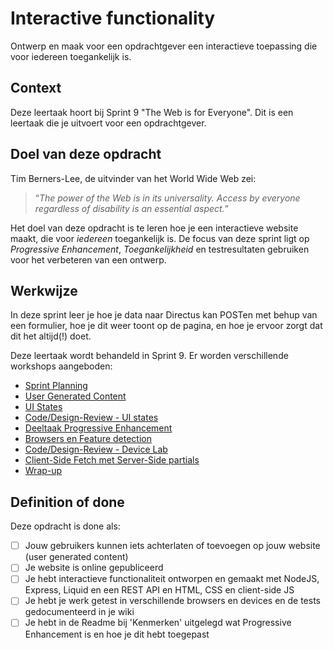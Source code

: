 # Interactive functionality

Ontwerp en maak voor een opdrachtgever een interactieve toepassing die voor iedereen toegankelijk is.

## Context

Deze leertaak hoort bij Sprint 9 "The Web is for Everyone". Dit is een leertaak die je uitvoert voor een opdrachtgever.

<!-- In het college S09W1-01-Sprintplanning-The-Web-Is-For-Everyone wordt de opdracht uitgelegd. -->

<!--
Bij deze leertaak hoort de deeltaak:
- [Wireflow](https://github.com/fdnd-task/wireflow) (Sprint 05)
- [UML Diagram](https://github.com/fdnd-task/uml-diagram) (Sprint 08)
- UI States
- [Progressive Enhancement](https://github.com/fdnd-task/progressive-enhancement)
-->

## Doel van deze opdracht

Tim Berners-Lee, de uitvinder van het World Wide Web zei:

> “_The power of the Web is in its universality. Access by everyone regardless of disability is an essential aspect._”

Het doel van deze opdracht is te leren hoe je een interactieve website maakt, die voor _iedereen_ toegankelijk is. De focus van deze sprint ligt op _Progressive Enhancement_, _Toegankelijkheid_ en testresultaten gebruiken voor het verbeteren van een ontwerp.

## Werkwijze

In deze sprint leer je hoe je data naar Directus kan POSTen met behup van een formulier, hoe je dit weer toont op de pagina, en hoe je ervoor zorgt dat dit het altijd(!) doet.

Deze leertaak wordt behandeld in Sprint 9. Er worden verschillende workshops aangeboden:

- [Sprint Planning](sprint-planning.md)
- [User Generated Content](user-generated-content.md)
- [UI States](ui-states.md)
- [Code/Design-Review - UI states](code-design-review-ui-states.md)
- [Deeltaak Progressive Enhancement](https://github.com/fdnd-task/progressive-enhancement/)
- [Browsers en Feature detection](browsers-en-feature-detection.md)
- [Code/Design-Review - Device Lab](code-design-review-device-lab.md)
- [Client-Side Fetch met Server-Side partials](client-side-fetch.md)
- [Wrap-up](wrap-up.md)

## Definition of done

Deze opdracht is done als:

- [ ] Jouw gebruikers kunnen iets achterlaten of toevoegen op jouw website (user generated content)
- [ ] Je website is online gepubliceerd
- [ ] Je hebt interactieve functionaliteit ontworpen en gemaakt met NodeJS, Express, Liquid en een REST API en HTML, CSS en client-side JS
- [ ] Je hebt je werk getest in verschillende browsers en devices en de tests gedocumenteerd in je wiki
- [ ] Je hebt in de Readme bij 'Kenmerken' uitgelegd wat Progressive Enhancement is en hoe je dit hebt toegepast
